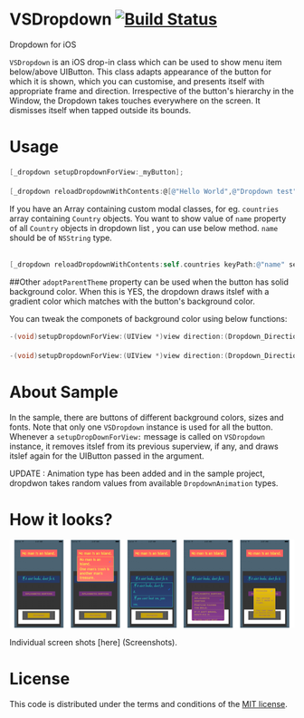 VSDropdown [![Build Status](https://travis-ci.org/iVishal/VSDropdown.svg?branch=master)](https://travis-ci.org/iVishal/VSDropdown)
==========

Dropdown for iOS

`VSDropdown` is an iOS drop-in class which can be used to show menu item below/above UIButton. This class adapts appearance of the button for which it is shown, which you can customise, and presents itself  with appropriate frame and direction. Irrespective of the button's hierarchy in the Window, the Dropdown takes touches everywhere on the screen. It dismisses itself when tapped outside its bounds.



Usage
==========

```objective-c
[_dropdown setupDropdownForView:_myButton];

[_dropdown reloadDropdownWithContents:@[@"Hello World",@"Dropdown test",@"Bla Bla bla.."] andSelectedItems:@[_myButton.titleLabel.text]];

```
If you have an Array containing custom modal classes, for eg. `countries` array containing `Country` objects. You want to show value of `name` property of all `Country` objects in dropdown list , you can use below method. `name` should be of `NSString` type.

```objective-c

[_dropdown reloadDropdownWithContents:self.countries keyPath:@"name" selectedItems:@[_myButton.titleLabel.text]];

```
##Other
`adoptParentTheme` property can be used when the button has solid background color. When this is YES, the dropdown draws itslef with a gradient color which matches with the button's background color. 

You can tweak the componets of background color using below functions:

```objective-c
-(void)setupDropdownForView:(UIView *)view direction:(Dropdown_Direction)direction withBaseColor:(UIColor *)baseColor scale:(float)scale;
   
-(void)setupDropdownForView:(UIView *)view direction:(Dropdown_Direction)direction withTopColor:(UIColor *)topColor bottomColor:(UIColor *)bottomColor scale:(float)scale;
```

About Sample
==========

In the sample, there are buttons of different background colors, sizes and fonts. Note that only one `VSDropdown` instance is used for all the button. Whenever a `setupDropDownForView:` message is called on `VSDropdown` instance, it removes itslef from its previous superview, if any, and draws itslef again for the  UIButton passed in the argument.

UPDATE : Animation type has been added and in the sample project, dropdwon takes random values from available `DropdownAnimation` types.


How it looks?
==========
![Alt text](/Screenshots/Combined.png?raw=true "Combined") 

Individual screen shots [here] (Screenshots).


License
==========
This code is distributed under the terms and conditions of the [MIT license](LICENSE).

